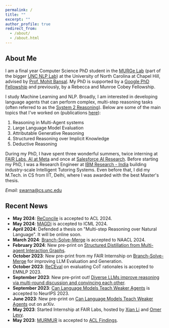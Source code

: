 ```yaml
---
permalink: /
title: ""
excerpt: ""
author_profile: true
redirect_from: 
  - /about/
  - /about.html
---
```


## About Me

I am a final year Computer Science PhD student in the [MURGe Lab](https://murgelab.cs.unc.edu/) (part of the bigger [UNC NLP Lab](https://nlp.cs.unc.edu/)) at the University of North Carolina at Chapel Hill, advised by [Prof. Mohit Bansal](http://www.cs.unc.edu/~mbansal/). My PhD is supported by a [Google PhD Fellowship](https://research.google/outreach/phd-fellowship/recipients/?category=2022) and previously, by a Rebecca and Munroe Cobey Fellowship.

I study Machine Learning and NLP. Broadly, I am interested in developing language agents that can perform complex, multi-step reasoning tasks (often referred to as the [System 2 Reasoning](https://en.wikipedia.org/wiki/Thinking,_Fast_and_Slow#:~:text=Thinking%2C%20Fast%20and%20Slow%20is,book%20by%20psychologist%20Daniel%20Kahneman.&text=The%20book's%20main%20thesis%20is,more%20deliberative%2C%20and%20more%20logical.)). Below are some of the main topics that I've worked on (publications [here](https://swarnahub.github.io/research/)):

1. Reasoning in Multi-Agent systems
2. Large Language Model Evaluation
3. Attributable Generative Reasoning
4. Structured Reasoning over Implicit Knowledge
5. Deductive Reasoning

During my PhD, I have spent three wonderful summers, twice interning at [FAIR Labs, AI at Meta](https://ai.facebook.com/) and once at [Salesforce AI Research](https://www.salesforceairesearch.com/). Before starting my PhD, I was a Research Engineer at [IBM Research - India](https://www.research.ibm.com/labs/india/) building industry-scale Intelligent Tutoring Systems. Even before that, I did my M.Tech. in CS from IIT, Delhi, where I was awarded with the best Master's thesis.

*Email:* swarna@cs.unc.edu

## Recent News

* **May 2024**: [ReConcile](https://arxiv.org/abs/2309.13007) is accepted to ACL 2024.  
* **May 2024**: [MAGDi](https://arxiv.org/abs/2402.01620) is accepted to ICML 2024.  
* **April 2024**: Defended a thesis on "Multi-step Reasoning over Natural Language". It will be online soon.  
* **March 2024**: [Branch-Solve-Merge](https://arxiv.org/abs/2310.15123) is accepted to NAACL 2024.  
* **February 2024**: New pre-print on [Structured Distillation from Multi-agent Interaction Graphs](https://arxiv.org/abs/2402.01620).  
* **October 2023**: New pre-print from my FAIR Internship on [Branch-Solve-Merge](https://arxiv.org/abs/2310.15123) for improving LLM Evaluation and Generation.   
* **October 2023**: [ReCEval](https://arxiv.org/abs/2304.10703) on evaluating CoT rationales is accepted to EMNLP 2023.   
* **September 2023**: New pre-print out! [Diverse LLMs improve reasoning via multi-round discussion and convincing each other](https://arxiv.org/abs/2309.13007).
* **September 2023**: [Can Language Models Teach Weaker Agents](https://arxiv.org/abs/2306.09299) is accepted to NeurIPS 2023.
* **June 2023**: New pre-print on [Can Language Models Teach Weaker Agents](https://arxiv.org/abs/2306.09299) out on arXiv.
* **May 2023**: Started Internship at FAIR Labs, hosted by [Xian Li](https://ai.facebook.com/people/xian-li/) and [Omer Levy](http://www.cs.tau.ac.il/~levyomer/).  
* **May 2023**: [MURMUR](https://arxiv.org/abs/2212.08607) is accepted to [ACL Findings](https://2023.aclweb.org/).  

